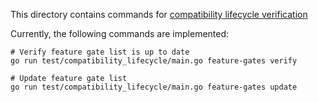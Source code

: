 This directory contains commands for [compatibility lifecycle verification](https://github.com/kubernetes/enhancements/blob/master/keps/sig-architecture/4330-compatibility-versions/README.md)

Currently, the following commands are implemented:
```
# Verify feature gate list is up to date
go run test/compatibility_lifecycle/main.go feature-gates verify

# Update feature gate list
go run test/compatibility_lifecycle/main.go feature-gates update
```
